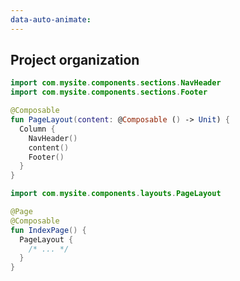 ```yaml
---
data-auto-animate:
---
```


## <span data-id="title">Project organization</span>

```kotlin 1,2,7,9
import com.mysite.components.sections.NavHeader
import com.mysite.components.sections.Footer

@Composable
fun PageLayout(content: @Composable () -> Unit) {
  Column {
    NavHeader()
    content()
    Footer()  
  }
}
```

```kotlin 1,6,8
import com.mysite.components.layouts.PageLayout

@Page
@Composable
fun IndexPage() {
  PageLayout {
    /* ... */
  }    
}
```

